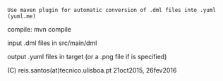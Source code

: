 
	Use maven plugin for automatic conversion of .dml files into .yuml (yuml.me)

compile: mvn compile

input .dml files in src/main/dml

output .yuml files in target (or a .png file if <url> is specified)

(C) reis.santos(at)tecnico.ulisboa.pt 21oct2015, 26fev2016
